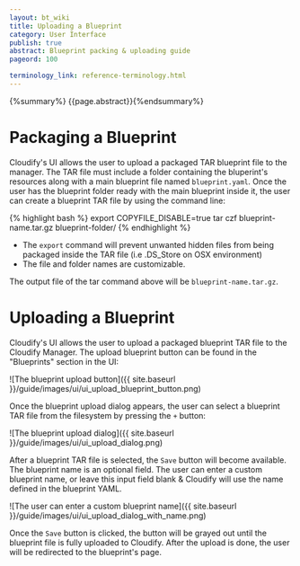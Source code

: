 ```yaml
---
layout: bt_wiki
title: Uploading a Blueprint
category: User Interface
publish: true
abstract: Blueprint packing & uploading guide
pageord: 100

terminology_link: reference-terminology.html
---
```

{%summary%} {{page.abstract}}{%endsummary%}


# Packaging a Blueprint

Cloudify's UI allows the user to upload a packaged TAR blueprint file to the manager.
The TAR file must include a folder containing the bluperint's resources along with a main blueprint file named `blueprint.yaml`.
Once the user has the blueprint folder ready with the main blueprint inside it, the user can create a blueprint TAR file by using the command line:

{% highlight bash %}
export COPYFILE_DISABLE=true
tar czf blueprint-name.tar.gz blueprint-folder/
{% endhighlight %}

* The `export` command will prevent unwanted hidden files from being packaged inside the TAR file (i.e .DS_Store on OSX environment)
* The file and folder names are customizable.

The output file of the tar command above will be `blueprint-name.tar.gz`.


# Uploading a Blueprint

Cloudify's UI allows the user to upload a packaged blueprint TAR file to the Cloudify Manager.
The upload blueprint button can be found in the "Blueprints" section in the UI:

![The blueprint upload button]({{ site.baseurl }}/guide/images/ui/ui_upload_blueprint_button.png)


Once the blueprint upload dialog appears, the user can select a blueprint TAR file from the filesystem by pressing the `+` button:

![The blueprint upload dialog]({{ site.baseurl }}/guide/images/ui/ui_upload_dialog.png)


After a blueprint TAR file is selected, the `Save` button will become available. The blueprint name is an optional field. The user can enter a custom blueprint name, or leave this input field blank & Cloudify will use the name defined in the blueprint YAML.

![The user can enter a custom blueprint name]({{ site.baseurl }}/guide/images/ui/ui_upload_dialog_with_name.png)


Once the `Save` button is clicked, the button will be grayed out until the blueprint file is fully uploaded to Cloudify. After the upload is done, the user will be redirected to the blueprint's page.